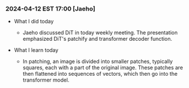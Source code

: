 ### 2024-04-12 EST 17:00 [Jaeho]
- What I did today
    * Jaeho discussed DiT in today weekly meeting. The presentation emphasized DiT's patchify and transformer decoder function.

- What I learn today
    * In patching, an image is divided into smaller patches, typically squares, each with a part of the original image. These patches are then flattened into sequences of vectors, which then go into the transformer model.
